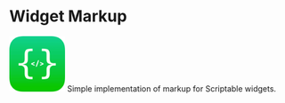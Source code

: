
# Widget Markup

<img src="https://github.com/rafaelgandi/WidgetMarkup-Scriptable/blob/eb7664a953fee6d0edd61ffe81d1764bcd693541/RoundedIcon.png" width="100" height="100" alt="Widget Markup for Scriptable"> 
Simple implementation of markup for Scriptable widgets.
